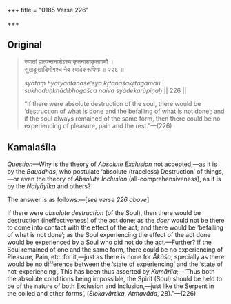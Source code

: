 +++
title = "0185 Verse 226"

+++
## Original 
>
> स्यातां ह्यत्यन्तनाशेऽस्य कृतनाशाकृतागमौ ।  
> सुखदुःखादिभोगश्च नैव स्यादेकरूपिणः ॥ २२६ ॥ 
>
> *syātāṃ hyatyantanāśe'sya kṛtanāśākṛtāgamau* \|  
> *sukhaduḥkhādibhogaśca naiva syādekarūpiṇaḥ* \|\| 226 \|\| 
>
> “If there were absolute destruction of the soul, there would be ‘destruction of what is done and the befalling of what is not done’; and if the soul always remained of the same form, then there could be no experiencing of pleasure, pain and the rest.”—(226)



## Kamalaśīla

*Question*—Why is the theory of *Absolute Exclusion* not accepted,—as it is by the *Bauddhas*, who postulate ‘absolute (traceless) Destruction’ of things,—or even the theory of *Absolute Inclusion* (all-comprehensiveness), as it is by the *Naiyāyīka* and others?

The answer is as follows:—[*see verse 226 above*]

If there were *absolute destruction* (of the Soul), then there would be destruction (ineffectiveness) of the act done; as the *doer* would not be there to come into contact with the effect of the act; and there would be ‘befalling of what is not done’; as the Soul experiencing the effect of the act done would be experienced by a Soul who did not do the act.—Further? if the Soul remained of one and the same form, there could be no experiencing of Pleasure, Pain, etc. for it,—just as there is none for *Ākāśa*; specially as there would be no difference between the ‘state of experiencing’ and the ‘state of not-experiencing’, This has been thus asserted by *Kumārila*;—‘Thus both the absolute conditions being impossible, the Spirit (Soul) should be held to be of the nature of both Exclusion and Inclusion,—just like the Serpent in the coiled and other forms’, (*Ślokavārtika*, *Ātmavāda*, 28).”—(226)


